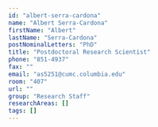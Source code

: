 ```yaml
---
id: "albert-serra-cardona"
name: "Albert Serra-Cardona"
firstName: "Albert"
lastName: "Serra-Cardona"
postNominalLetters: "PhD"
title: "Postdoctoral Research Scientist"
phone: "851-4937"
fax: ""
email: "as5251@cumc.columbia.edu"
room: "407"
url: ""
group: "Research Staff"
researchAreas: []
tags: []
---
```


